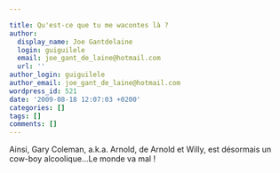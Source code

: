 ```yaml
---

title: Qu'est-ce que tu me wacontes là ?
author:
  display_name: Joe Gantdelaine
  login: guiguilele
  email: joe_gant_de_laine@hotmail.com
  url: ''
author_login: guiguilele
author_email: joe_gant_de_laine@hotmail.com
wordpress_id: 521
date: '2009-08-18 12:07:03 +0200'
categories: []
tags: []
comments: []
---
```

Ainsi, Gary Coleman, a.k.a. Arnold, de Arnold et Willy, est désormais un cow-boy alcoolique...Le monde va mal !
